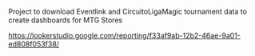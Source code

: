Project to download Eventlink and CircuitoLigaMagic tournament data to create dashboards for MTG Stores

https://lookerstudio.google.com/reporting/f33af9ab-12b2-46ae-9a01-ed808f053f38/
